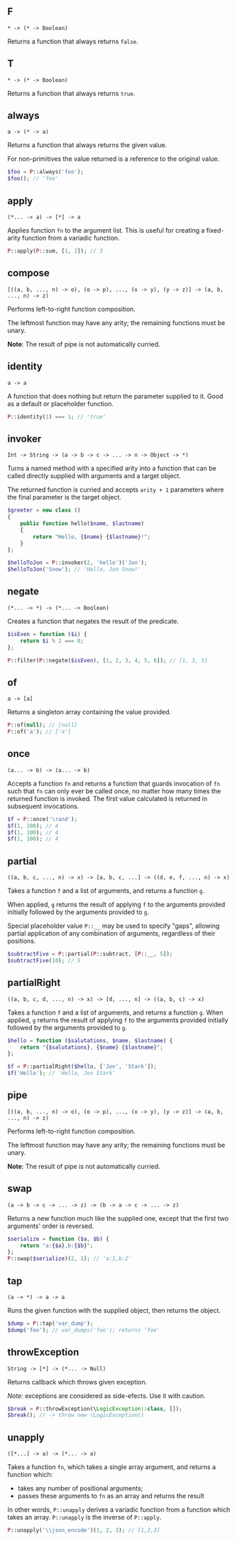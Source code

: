 ## F
`* -> (* -> Boolean)`

Returns a function that always returns `false`.

## T
`* -> (* -> Boolean)`

Returns a function that always returns `true`.

## always
`a -> (* -> a)`

Returns a function that always returns the given value.

For non-primitives the value returned is a reference to the original value.

```php
$foo = P::always('foo');
$foo(); // 'foo'
```

## apply
`(*... -> a) -> [*] -> a`

Applies function `fn` to the argument list. This is useful for creating a fixed-arity function from a variadic function.

```php
P::apply(P::sum, [1, 2]); // 3
```

## compose
`[((a, b, ..., n) -> o), (o -> p), ..., (x -> y), (y -> z)] -> (a, b, ..., n) -> z)`

Performs left-to-right function composition.

The leftmost function may have any arity; the remaining functions must be unary.

**Note**: The result of pipe is not automatically curried.

## identity
`a -> a`

A function that does nothing but return the parameter supplied to it. Good as a default or placeholder function.



```php
P::identity(1) === 1; // 'true'
```

## invoker
`Int -> String -> (a -> b -> c -> ... -> n -> Object -> *)`

Turns a named method with a specified arity into a function that can be called directly supplied with arguments and a target object.

The returned function is curried and accepts `arity + 1` parameters where the final parameter is the target object.

```php
$greeter = new class ()
{
    public function hello($name, $lastname)
    {
        return "Hello, {$name} {$lastname}!";
    }
};

$helloToJon = P::invoker(2, 'hello')('Jon');
$helloToJon('Snow'); // 'Hello, Jon Snow!'
```

## negate
`(*... -> *) -> (*... -> Boolean)`

Creates a function that negates the result of the predicate.



```php
$isEven = function ($i) {
    return $i % 2 === 0;
};

P::filter(P::negate($isEven), [1, 2, 3, 4, 5, 6]); // [1, 3, 5]
```

## of
`a -> [a]`

Returns a singleton array containing the value provided.



```php
P::of(null); // [null]
P::of('a'); // ['a']
```

## once
`(a... -> b) -> (a... -> b)`

Accepts a function `fn` and returns a function that guards invocation of `fn` such that `fn` can only ever be called once, no matter how many times the returned function is invoked. The first value calculated is returned in subsequent invocations.



```php
$f = P::once('\rand');
$f(1, 100); // 4
$f(1, 100); // 4
$f(1, 100); // 4
```

## partial
`((a, b, c, ..., n) -> x) -> [a, b, c, ...] -> ((d, e, f, ..., n) -> x)`

Takes a function `f` and a list of arguments, and returns a function `g`.

When applied, `g` returns the result of applying `f` to the arguments provided initially followed by the arguments provided to `g`.

Special placeholder value `P::__` may be used to specify "gaps", allowing partial application of any combination of arguments, regardless of their positions.

```php
$subtractFive = P::partial(P::subtract, [P::__, 5]);
$subtractFive(10); // 5
```

## partialRight
`((a, b, c, d, ..., n) -> x) -> [d, ..., n] -> ((a, b, c) -> x)`

Takes a function `f` and a list of arguments, and returns a function `g`. When applied, `g` returns the result of applying `f` to the arguments provided initially followed by the arguments provided to `g`.



```php
$hello = function ($salutations, $name, $lastname) {
    return "{$salutations}, {$name} {$lastname}";
};

$f = P::partialRight($hello, ['Jon', 'Stark']);
$f('Hello'); // 'Hello, Jon Stark'
```

## pipe
`[((a, b, ..., n) -> o), (o -> p), ..., (x -> y), (y -> z)] -> (a, b, ..., n) -> z)`

Performs left-to-right function composition.

The leftmost function may have any arity; the remaining functions must be unary.

**Note**: The result of pipe is not automatically curried.

## swap
`(a -> b -> c -> ... -> z) -> (b -> a -> c -> ... -> z)`

Returns a new function much like the supplied one, except that the first two arguments' order is reversed.



```php
$serialize = function ($a, $b) {
    return "a:{$a},b:{$b}";
};
P::swap($serialize)(2, 1); // 'a:1,b:2'
```

## tap
`(a -> *) -> a -> a`

Runs the given function with the supplied object, then returns the object.



```php
$dump = P::tap('var_dump');
$dump('foo'); // var_dumps('foo'); returns 'foo'
```

## throwException
`String -> [*] -> (*... -> Null)`

Returns callback which throws given exception.

*Note:* exceptions are considered as side-efects. Use it with caution.

```php
$break = P::throwException(\LogicException::class, []);
$break(); // -> throw new \LogicException()
```

## unapply
`([*...] -> a) -> (*... -> a)`

Takes a function `fn`, which takes a single array argument, and returns a function which:
* takes any number of positional arguments;
* passes these arguments to `fn` as an array and returns the result

In other words, `P::unapply` derives a variadic function from a function which takes an array. `P::unapply` is the inverse of `P::apply`.

```php
P::unapply('\\json_encode')(1, 2, 3); // [1,2,3]
```

